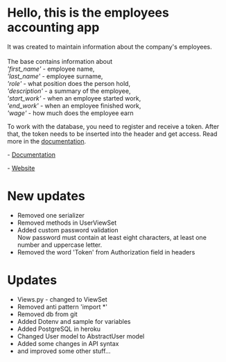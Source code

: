 
<h1>Hello, this is the employees accounting app</h1>
<p>

It was created to maintain information about the company's employees. 
<br> 
<br>The base contains information about 
<br><i>'first_name'</i> - employee name, 
<br><i>'last_name'</i> - employee surname,
<br><i>'role'</i> - what position does the person hold, 
<br><i>'description'</i> - a summary of the employee, 
<br><i>'start_work'</i> - when an employee started work, 
<br><i>'end_work'</i> - when an employee finished work, 
<br><i>'wage'</i> - how much does the employee earn
</p>

<p> To work with the database, you need to register and receive a token. After that, the token needs to be inserted into the header and get access. Read more in the <a href='https://documenter.getpostman.com/view/13557088/TVetbkxN'>documentation</a>.</p>

<p>- <a href='https://documenter.getpostman.com/view/13557088/TVetbkxN'>Documentation</a><p>
<p>- <a href='https://crudapitest.herokuapp.com/'>Website</a><p>

<h1>New updates</h1>

<ul>
  <li>Removed one serializer</li>
  <li>Removed methods in UserViewSet</li>
  <li>Added custom password validation</li>
  <quote>Now password must contain at least eight characters, at least one number and uppercase letter.</quote>
  <li>Removed the word 'Token' from Authorization field in headers</li>
 
</ul> 

<h1>Updates</h1>

<ul>
  <li>Views.py - changed to ViewSet</li>
  <li>Removed anti pattern 'import *'</li>
  <li>Removed db from git</li>
    <li>Added Dotenv and sample for variables</li>
    <li>Added PostgreSQL in heroku</li>
    <li>Changed User model to AbstractUser model</li>
        <li>Added some changes in API syntax</li>
                <li>and improved some other stuff...</li>
</ul> 